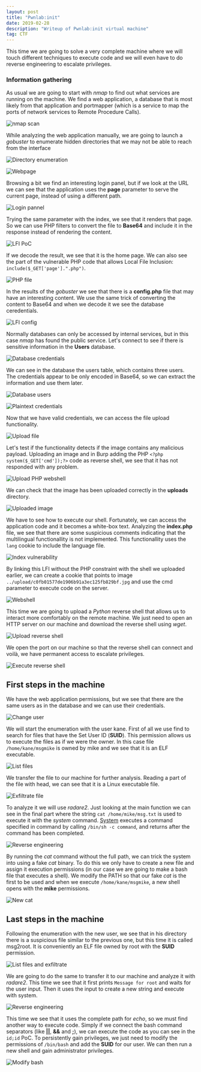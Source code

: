 ```yaml
---
layout: post
title: "Pwnlab:init"
date: 2019-02-28 
description: "Writeup of Pwnlab:init virtual machine"
tag: CTF
---
```


This time we are going to solve a very complete machine where we will touch different techniques to execute code and we will even have to do reverse engineering to escalate privileges.

### Information gathering

As usual we are going to start with *nmap* to find out what services are running on the machine. We find a web application, a database that is most likely from that application and portmapper (which is a service to map the ports of network services to Remote Procedure Calls).

![](/images/posts/Pwnlab_init/img1.png "nmap scan")

While analyzing the web application manually, we are going to launch a *gobuster* to enumerate hidden directories that we may not be able to reach from the interface

![](/images/posts/Pwnlab_init/img2.png "Directory enumeration")

![](/images/posts/Pwnlab_init/img3.png "Webpage")

Browsing a bit we find an interesting login panel, but if we look at the URL we can see that the application uses the **page** parameter to serve the current page, instead of using a different path.

![](/images/posts/Pwnlab_init/img4.png "Login pannel")

Trying the same parameter with the index, we see that it renders that page. So we can use PHP filters to convert the file to **Base64** and include it in the response instead of rendering the content.

![](/images/posts/Pwnlab_init/img5.png "LFI PoC")

If we decode the result, we see that it is the home page. We can also see the part of the vulnerable PHP code that allows Local File Inclusion: `include($_GET['page'].".php")`.

![](/images/posts/Pwnlab_init/img6.png "PHP file")

In the results of the *gobuster* we see that there is a **config.php** file that may have an interesting content. We use the same trick of converting the content to Base64 and when we decode it we see the database ceredentials.

![](/images/posts/Pwnlab_init/img7.png "LFI config")

Normally databases can only be accessed by internal services, but in this case *nmap* has found the public service. Let's connect to see if there is sensitive information in the **Users** database.

![](/images/posts/Pwnlab_init/img8.png "Database credentials")

We can see in the database the users table, which contains three users. The credentials appear to be only encoded in Base64, so we can extract the information and use them later.

![](/images/posts/Pwnlab_init/img9.png "Database users")

![](/images/posts/Pwnlab_init/img10.png "Plaintext credentials")

Now that we have valid credentials, we can access the file upload functionality.

![](/images/posts/Pwnlab_init/img11.png "Upload file")

Let's test if the functionality detects if the image contains any malicious payload. Uploading an image and in Burp adding the PHP `<?php system($_GET['cmd']);?>` code as reverse shell, we see that it has not responded with any problem.

![](/images/posts/Pwnlab_init/img12.png "Upload PHP webshell")

We can check that the image has been uploaded correctly in the **uploads** directory.

![](/images/posts/Pwnlab_init/img13.png "Uploaded image")

We have to see how to execute our shell. Fortunately, we can access the application code and it becomes a white-box text. Analyzing the **index.php** file, we see that there are some suspicious comments indicating that the multilingual functionallity is not implemented. This functionallity uses the `lang` cookie to include the language file.

![](/images/posts/Pwnlab_init/img14.png "Index vulnerability")

By linking this LFI without the PHP constraint with the shell we uploaded earlier, we can create a cookie that points to image `../upload/c0fb01577de1906b91a3ec125fb829bf.jpg` and use the cmd parameter to execute code on the server.

![](/images/posts/Pwnlab_init/img15.png "Webshell")

This time we are going to upload a *Python* reverse shell that allows us to interact more comfortably on the remote machine. We just need to open an HTTP server on our machine and download the reverse shell using *wget*.

![](/images/posts/Pwnlab_init/img16.png "Upload reverse shell")

We open the port on our machine so that the reverse shell can connect and voilà, we have permanent access to escalate privileges.

![](/images/posts/Pwnlab_init/img17.png "Execute reverse shell")

## First steps in the machine

We have the web application permissions, but we see that there are the same users as in the database and we can use their credentials.

![](/images/posts/Pwnlab_init/img18.png "Change user")

We will start the enumeration with the user kane. First of all we use find to search for files that have the Set User ID (**SUID**). This permission allows us to execute the files as if we were the owner. In this case file `/home/kane/msgmike` is owned by mike and we see that it is an ELF executable.

![](/images/posts/Pwnlab_init/img19.png "List files")

We transfer the file to our machine for further analysis. Reading a part of the file with head, we can see that it is a Linux executable file.

![](/images/posts/Pwnlab_init/img20.png "Exfiltrate file")

To analyze it we will use *radare2*. Just looking at the main function we can see in the final part where the string `cat /home/mike/msg.txt` is used to execute it with the *system* command. [System](https://linux.die.net/man/3/system) executes a command specified in command by calling `/bin/sh -c command`, and returns after the command has been completed. 

![](/images/posts/Pwnlab_init/img21.png "Reverse engineering")

By running the *cat* command without the full path, we can trick the system into using a fake *cat* binary. To do this we only have to create a new file and assign it execution permissions (in our case we are going to make a bash file that executes a shell). We modify the PATH so that our fake *cat* is the first to be used and when we execute `/home/kane/msgmike`, a new shell opens with the **mike** permissions.

![](/images/posts/Pwnlab_init/img22.png "New cat")

## Last steps in the machine

Following the enumeration with the new user, we see that in his directory there is a suspicious file similar to the previous one, but this time it is called msg2root. It is conveniently an ELF file owned by root with the **SUID** permission.

![](/images/posts/Pwnlab_init/img23.png "List files and exfiltrate")

We are going to do the same to transfer it to our machine and analyze it with *radare2*. This time we see that it first prints `Message for root` and waits for the user input. Then it uses the input to create a new string and execute with system.

![](/images/posts/Pwnlab_init/img24.png "Reverse engineering")

This time we see that it uses the complete path for *echo*, so we must find another way to execute code. Simply if we connect the bash command separators (like **||**, **&&** and **;**), we can  execute the code as you can see in the `id;id` PoC. To persistently gain privileges, we just need to modify the permissions of `/bin/bash` and add the **SUID** for our user. We can then run a new shell and gain administrator privileges.

![](/images/posts/Pwnlab_init/img25.png "Modify bash")
